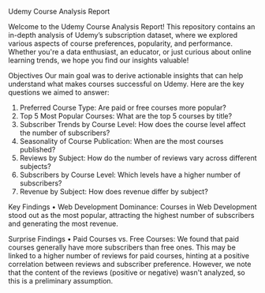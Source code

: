 Udemy Course Analysis Report

Welcome to the Udemy Course Analysis Report! 
This repository contains an in-depth analysis of Udemy’s subscription dataset, where we explored various aspects of course preferences, popularity, and performance. Whether you're a data enthusiast, an educator, or just curious about online learning trends, we hope you find our insights valuable!

Objectives
Our main goal was to derive actionable insights that can help understand what makes courses successful on Udemy. Here are the key questions we aimed to answer:
1.	Preferred Course Type: Are paid or free courses more popular?
2.	Top 5 Most Popular Courses: What are the top 5 courses by title?
3.	Subscriber Trends by Course Level: How does the course level affect the number of subscribers?
4.	Seasonality of Course Publication: When are the most courses published?
5.	Reviews by Subject: How do the number of reviews vary across different subjects?
6.	Subscribers by Course Level: Which levels have a higher number of subscribers?
7.	Revenue by Subject: How does revenue differ by subject?

Key Findings
•	Web Development Dominance: Courses in Web Development stood out as the most popular, attracting the highest number of subscribers and generating the most revenue.

Surprise Findings
•	Paid Courses vs. Free Courses: We found that paid courses generally have more subscribers than free ones. This may be linked to a higher number of reviews for paid courses, hinting at a positive correlation between reviews and subscriber preference. However, we note that the content of the reviews (positive or negative) wasn't analyzed, so this is a preliminary assumption.

